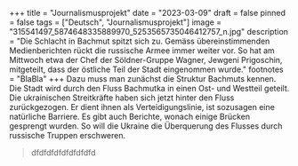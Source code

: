 +++
title = "Journalismusprojekt"
date = "2023-03-09"
draft = false
pinned = false
tags = ["Deutsch", "Journalismusprojekt"]
image = "315541497_5874648335889970_5253565735046412757_n.jpg"
description = "Die Schlacht in Bachmut spitzt sich zu. Gemäss übereinstimmenden Medienberichten rückt die russische Armee immer weiter vor. So hat am Mittwoch etwa der Chef der Söldner-Gruppe Wagner, Jewgeni Prigoschin, mitgeteilt, dass der östliche Teil der Stadt eingenommen wurde."
footnotes = "BlaBla"
+++
Dazu muss man zunächst die Struktur Bachmuts kennen. Die Stadt wird durch den Fluss Bachmutka in einen Ost- und Westteil geteilt. Die ukrainischen Streitkräfte haben sich jetzt hinter den Fluss zurückgezogen. Er dient ihnen als Verteidigungslinie, ist sozusagen eine natürliche Barriere. Es gibt auch Berichte, wonach einige Brücken gesprengt wurden. So will die Ukraine die Überquerung des Flusses durch russische Truppen erschweren.



> dfdfdfdfdfdfdfdfd